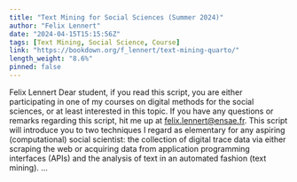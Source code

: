 ```yaml
---
title: "Text Mining for Social Sciences (Summer 2024)"
author: "Felix Lennert"
date: "2024-04-15T15:15:56Z"
tags: [Text Mining, Social Science, Course]
link: "https://bookdown.org/f_lennert/text-mining-quarto/"
length_weight: "8.6%"
pinned: false
---
```


Felix Lennert Dear student, if you read this script, you are either participating in one of my courses on digital methods for the social sciences, or at least interested in this topic. If you have any questions or remarks regarding this script, hit me up at felix.lennert@ensae.fr. This script will introduce you to two techniques I regard as elementary for any aspiring (computational) social scientist: the collection of digital trace data via either scraping the web or acquiring data from application programming interfaces (APIs) and the analysis of text in an automated fashion (text mining). ...
